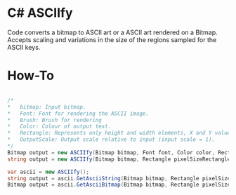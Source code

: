 # C# ASCIIfy
Code converts a bitmap to ASCII art or a ASCII art rendered on a Bitmap. Accepts scaling and variations in the size of the regions sampled for the ASCII keys.

# How-To

```csharp

/*
*   bitmap: Input bitmap.
*   Font: Font for rendering the ASCII image.
*   Brush: Brush for rendering
*   Color: Colour of output text.
*   Rectangle: Represents only height and width elements, X and Y values are disregarded.
*   OutputScale: Output scale relative to input (input scale = 1).
*/
Bitmap output = new ASCIIfy(Bitmap bitmap, Font font, Color color, Rectangle pixelSizeRectangle,double outputScale);
string output = new ASCIIfy(Bitmap bitmap, Rectangle pixelSizeRectangle,double outputScale);

var ascii = new ASCIIfy();
string output = ascii.GetAsciiString(Bitmap bitmap, Rectangle pixelSizeRectangle,double outputScale)
Bitmap output = ascii.GetAsciiBitmap(Bitmap bitmap, Rectangle pixelSizeRectangle, Font font, Color color, double outputScale);

```
